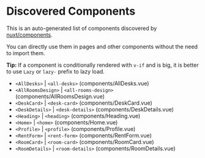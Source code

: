 # Discovered Components

This is an auto-generated list of components discovered by [nuxt/components](https://github.com/nuxt/components).

You can directly use them in pages and other components without the need to import them.

**Tip:** If a component is conditionally rendered with `v-if` and is big, it is better to use `Lazy` or `lazy-` prefix to lazy load.

- `<AllDesks>` | `<all-desks>` (components/AllDesks.vue)
- `<AllRoomsDesign>` | `<all-rooms-design>` (components/AllRoomsDesign.vue)
- `<DeskCard>` | `<desk-card>` (components/DeskCard.vue)
- `<DeskDetails>` | `<desk-details>` (components/DeskDetails.vue)
- `<Heading>` | `<heading>` (components/Heading.vue)
- `<Home>` | `<home>` (components/Home.vue)
- `<Profile>` | `<profile>` (components/Profile.vue)
- `<RentForm>` | `<rent-form>` (components/RentForm.vue)
- `<RoomCard>` | `<room-card>` (components/RoomCard.vue)
- `<RoomDetails>` | `<room-details>` (components/RoomDetails.vue)
